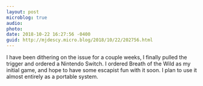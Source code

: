 ```yaml
---
layout: post
microblog: true
audio: 
photo: 
date: 2018-10-22 16:27:56 -0400
guid: http://mjdescy.micro.blog/2018/10/22/202756.html
---
```

I have been dithering on the issue for a couple weeks, I finally pulled the trigger and ordered a Nintendo Switch. I ordered Breath of the Wild as my initial game, and hope to have some escapist fun with it soon. I plan to use it almost entirely as a portable system.
